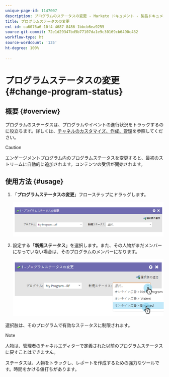 ```yaml
---
unique-page-id: 1147007
description: プログラムのステータスの変更 - Marketo ドキュメント - 製品ドキュメント
title: プログラムステータスの変更
exl-id: ca6076a6-10f4-4687-8486-1bbcb6ea9255
source-git-commit: 72e1d29347bd5b77107da1e9c30169cb6490c432
workflow-type: ht
source-wordcount: '135'
ht-degree: 100%

---
```


# プログラムステータスの変更 {#change-program-status}

## 概要 {#overview}

プログラムのステータスは、プログラムやイベントの進行状況をトラックするのに役立ちます。詳しくは、[チャネルのカスタマイズ、作成、管理](/help/marketo/product-docs/administration/tags/create-a-program-channel.md)を参照してください。

>[!CAUTION]
>
>エンゲージメントプログラム内のプログラムステータスを変更すると、最初のストリームに自動的に追加されます。コンテンツの受信が開始されます。

## 使用方法 {#usage}

1. 「**プログラムステータスの変更**」フローステップにドラッグします。

   ![](assets/image2014-9-22-14-3a43-3a34.png)

1. 設定する「**新規ステータス**」を選択します。また、その人物がまだメンバーになっていない場合は、そのプログラムのメンバーになります。

   ![](assets/image2014-9-22-14-3a43-3a45.png)

選択肢は、そのプログラムで有効なステータスに制限されます。

>[!NOTE]
>
>人物は、管理者のチャネルエディターで定義された以前のプログラムステータスに戻すことはできません。

ステータスは、人物をトラックし、レポートを作成するための強力なツールです。時間をかける値打ちがあります。

